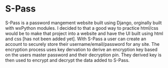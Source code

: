 # S-Pass

S-Pass is a password mangement website built using Django, orginally built with wxPython modules. I decided to that a good way to practice html/css would be to make that project into a website and have the UI built using html and css [has not been added yet].
With S-Pass a user can create an account to securely store their username/email/password for any site. The encryption process uses key dervation to derive an encryption key based on the users master password and their decryption pin. They derived key is then used to 
encrypt and decrypt the data added to S-Pass.
